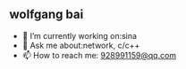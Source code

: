 ## wolfgang bai

- 🔭 I’m currently working on:sina
- 💬 Ask me about:network, c/c++
- 📫 How to reach me: 928991159@qq.com

